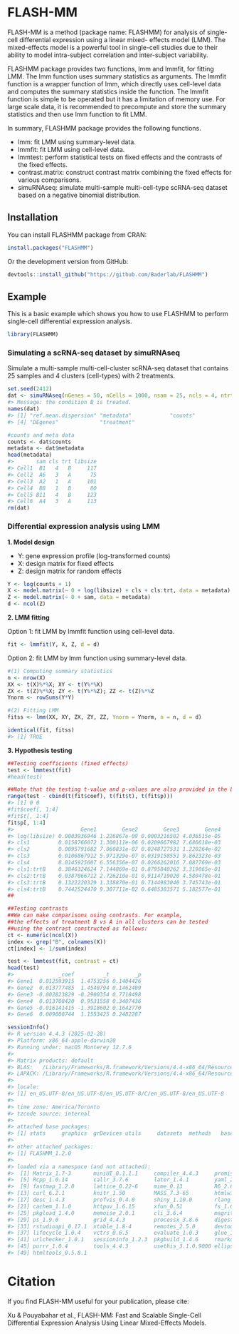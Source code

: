
<!-- README.md is generated from README.Rmd. Please edit that file -->

# FLASH-MM

<!-- badges: start -->
<!-- badges: end -->

FLASH-MM is a method (package name: FLASHMM) for analysis of single-cell
differential expression using a linear mixed- effects model (LMM). The
mixed-effects model is a powerful tool in single-cell studies due to
their ability to model intra-subject correlation and inter-subject
variability.

FLASHMM package provides two functions, lmm and lmmfit, for fitting LMM.
The lmm function uses summary statistics as arguments. The lmmfit
function is a wrapper function of lmm, which directly uses cell-level
data and computes the summary statistics inside the function. The lmmfit
function is simple to be operated but it has a limitation of memory use.
For large scale data, it is recommended to precompute and store the
summary statistics and then use lmm function to fit LMM.

In summary, FLASHMM package provides the following functions.

- lmm: fit LMM using summary-level data.
- lmmfit: fit LMM using cell-level data.
- lmmtest: perform statistical tests on fixed effects and the contrasts
  of the fixed effects.
- contrast.matrix: construct contrast matrix combining the fixed effects
  for various comparisons.
- simuRNAseq: simulate multi-sample multi-cell-type scRNA-seq dataset
  based on a negative binomial distribution.

## Installation

You can install FLASHMM package from CRAN:

``` r
install.packages("FLASHMM")
```

Or the development version from GitHub:

``` r
devtools::install_github("https://github.com/Baderlab/FLASHMM")
```

## Example

This is a basic example which shows you how to use FLASHMM to perform
single-cell differential expression analysis.

``` r
library(FLASHMM)
```

### Simulating a scRNA-seq dataset by simuRNAseq

Simulate a multi-sample multi-cell-cluster scRNA-seq dataset that
contains 25 samples and 4 clusters (cell-types) with 2 treatments.

``` r
set.seed(2412)
dat <- simuRNAseq(nGenes = 50, nCells = 1000, nsam = 25, ncls = 4, ntrt = 2, nDEgenes = 6)
#> Message: the condition B is treated.
names(dat)
#> [1] "ref.mean.dispersion" "metadata"            "counts"             
#> [4] "DEgenes"             "treatment"

#counts and meta data
counts <- dat$counts
metadata <- dat$metadata
head(metadata)
#>       sam cls trt libsize
#> Cell1  B1   4   B     117
#> Cell2  A6   3   A      75
#> Cell3  A2   1   A     101
#> Cell4  B8   1   B      80
#> Cell5 B11   4   B     123
#> Cell6  A4   3   A     113
rm(dat)
```

### Differential expression analysis using LMM

**1. Model design**

- Y: gene expression profile (log-transformed counts)
- X: design matrix for fixed effects
- Z: design matrix for random effects

``` r
Y <- log(counts + 1) 
X <- model.matrix(~ 0 + log(libsize) + cls + cls:trt, data = metadata)
Z <- model.matrix(~ 0 + sam, data = metadata)
d <- ncol(Z)
```

**2. LMM fitting**

Option 1: fit LMM by lmmfit function using cell-level data.

``` r
fit <- lmmfit(Y, X, Z, d = d)
```

Option 2: fit LMM by lmm function using summary-level data.

``` r
#(1) Computing summary statistics
n <- nrow(X)
XX <- t(X)%*%X; XY <- t(Y%*%X)
ZX <- t(Z)%*%X; ZY <- t(Y%*%Z); ZZ <- t(Z)%*%Z
Ynorm <- rowSums(Y*Y)

#(2) Fitting LMM
fitss <- lmm(XX, XY, ZX, ZY, ZZ, Ynorm = Ynorm, n = n, d = d)

identical(fit, fitss)
#> [1] TRUE
```

**3. Hypothesis testing**

``` r
##Testing coefficients (fixed effects)
test <- lmmtest(fit)
#head(test)

##Note that the testing t-value and p-values are also provided in the LMM fit.
range(test - cbind(t(fit$coef), t(fit$t), t(fit$p)))
#> [1] 0 0
#fit$coef[, 1:4]
#fit$t[, 1:4]
fit$p[, 1:4]
#>                     Gene1        Gene2        Gene3        Gene4
#> log(libsize) 0.0003936946 1.226867e-09 0.0003216502 4.036515e-05
#> cls1         0.0158766072 1.300111e-06 0.0209667982 7.686618e-03
#> cls2         0.0095791682 7.060831e-07 0.0248727531 1.220264e-02
#> cls3         0.0106867912 5.971329e-07 0.0319158551 9.862323e-03
#> cls4         0.0145925607 6.556356e-07 0.0266262016 7.087769e-03
#> cls1:trtB    0.3846324624 7.144869e-01 0.8795840262 3.319065e-01
#> cls2:trtB    0.0387066712 2.726210e-01 0.9114719020 4.580478e-01
#> cls3:trtB    0.1322220329 1.338870e-01 0.7144983040 3.745743e-01
#> cls4:trtB    0.7442524470 9.307711e-02 0.6485383571 5.182577e-01
##

##Testing contrasts
##We can make comparisons using contrasts. For example, 
##the effects of treatment B vs A in all clusters can be tested 
##using the contrast constructed as follows:
ct <- numeric(ncol(X))
index <- grep("B", colnames(X))
ct[index] <- 1/sum(index)

test <- lmmtest(fit, contrast = ct)
head(test)
#>              _coef         _t        _p
#> Gene1  0.012593915  1.4753256 0.1404426
#> Gene2  0.013777485  1.4540794 0.1462409
#> Gene3 -0.002823829 -0.2900354 0.7718498
#> Gene4  0.013708420  0.9531558 0.3407436
#> Gene5 -0.016141415 -1.3918602 0.1642770
#> Gene6  0.009008744  1.1553425 0.2482287

sessionInfo()
#> R version 4.4.3 (2025-02-28)
#> Platform: x86_64-apple-darwin20
#> Running under: macOS Monterey 12.7.6
#> 
#> Matrix products: default
#> BLAS:   /Library/Frameworks/R.framework/Versions/4.4-x86_64/Resources/lib/libRblas.0.dylib 
#> LAPACK: /Library/Frameworks/R.framework/Versions/4.4-x86_64/Resources/lib/libRlapack.dylib;  LAPACK version 3.12.0
#> 
#> locale:
#> [1] en_US.UTF-8/en_US.UTF-8/en_US.UTF-8/C/en_US.UTF-8/en_US.UTF-8
#> 
#> time zone: America/Toronto
#> tzcode source: internal
#> 
#> attached base packages:
#> [1] stats     graphics  grDevices utils     datasets  methods   base     
#> 
#> other attached packages:
#> [1] FLASHMM_1.2.0
#> 
#> loaded via a namespace (and not attached):
#>  [1] Matrix_1.7-3       miniUI_0.1.1.1     compiler_4.4.3     promises_1.3.2    
#>  [5] Rcpp_1.0.14        callr_3.7.6        later_1.4.1        yaml_2.3.10       
#>  [9] fastmap_1.2.0      lattice_0.22-6     mime_0.13          R6_2.6.1          
#> [13] curl_6.2.1         knitr_1.50         MASS_7.3-65        htmlwidgets_1.6.4 
#> [17] desc_1.4.3         profvis_0.4.0      shiny_1.10.0       rlang_1.1.5       
#> [21] cachem_1.1.0       httpuv_1.6.15      xfun_0.51          fs_1.6.5          
#> [25] pkgload_1.4.0      memoise_2.0.1      cli_3.6.4          magrittr_2.0.3    
#> [29] ps_1.9.0           grid_4.4.3         processx_3.8.6     digest_0.6.37     
#> [33] rstudioapi_0.17.1  xtable_1.8-4       remotes_2.5.0      devtools_2.4.5    
#> [37] lifecycle_1.0.4    vctrs_0.6.5        evaluate_1.0.3     glue_1.8.0        
#> [41] urlchecker_1.0.1   sessioninfo_1.2.3  pkgbuild_1.4.6     rmarkdown_2.29    
#> [45] purrr_1.0.4        tools_4.4.3        usethis_3.1.0.9000 ellipsis_0.3.2    
#> [49] htmltools_0.5.8.1
```

# Citation

If you find FLASH-MM useful for your publication, please cite:

Xu & Pouyabahar et al., FLASH-MM: Fast and Scalable Single-Cell
Differential Expression Analysis Using Linear Mixed-Effects Models.
